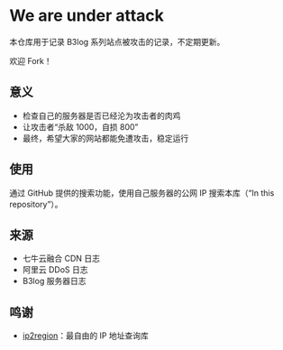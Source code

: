 # We are under attack

本仓库用于记录 B3log 系列站点被攻击的记录，不定期更新。

欢迎 Fork！

## 意义

* 检查自己的服务器是否已经沦为攻击者的肉鸡
* 让攻击者“杀敌 1000，自损 800”
* 最终，希望大家的网站都能免遭攻击，稳定运行

## 使用

通过 GitHub 提供的搜索功能，使用自己服务器的公网 IP 搜索本库（“In this repository”）。

## 来源

* 七牛云融合 CDN 日志
* 阿里云 DDoS 日志
* B3log 服务器日志

## 鸣谢

* [ip2region](https://github.com/lionsoul2014/ip2region)：最自由的 IP 地址查询库